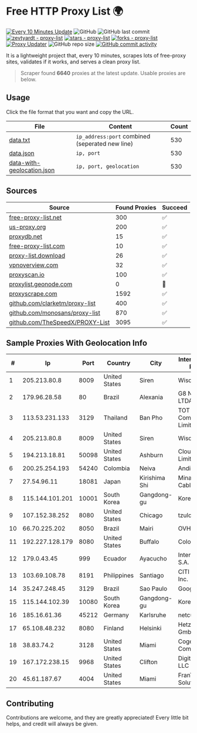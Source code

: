 
# Free HTTP Proxy List 🌍

[![Every 10 Minutes Update](https://github.com/mertguvencli/http-proxy-list/actions/workflows/main.yml/badge.svg?branch=main)](https://github.com/mertguvencli/http-proxy-list/actions/workflows/main.yml)
![GitHub](https://img.shields.io/github/license/mertguvencli/http-proxy-list)
![GitHub last commit](https://img.shields.io/github/last-commit/mertguvencli/http-proxy-list)
[![zevtyardt - proxy-list](https://img.shields.io/static/v1?label=zevtyardt&message=proxy-list&color=blue&logo=github)](https://github.com/zevtyardt/proxy-list "Go to GitHub repo")
[![stars - proxy-list](https://img.shields.io/github/stars/zevtyardt/proxy-list?style=social)](https://github.com/zevtyardt/proxy-list)
[![forks - proxy-list](https://img.shields.io/github/forks/zevtyardt/proxy-list?style=social)](https://github.com/zevtyardt/proxy-list)
[![Proxy Updater](https://github.com/zevtyardt/proxy-list/workflows/Proxy%20Updater/badge.svg)](https://github.com/zevtyardt/proxy-list/actions?query=workflow:"Proxy+Updater")
![GitHub repo size](https://img.shields.io/github/repo-size/zevtyardt/proxy-list)
[![GitHub commit activity](https://img.shields.io/github/commit-activity/m/zevtyardt/proxy-list?logo=commits)](https://github.com/zevtyardt/proxy-list/commits/main)

It is a lightweight project that, every 10 minutes, scrapes lots of free-proxy sites, validates if it works, and serves a clean proxy list.

> Scraper found **6640** proxies at the latest update. Usable proxies are below.

## Usage

Click the file format that you want and copy the URL.

|File|Content|Count|
|----|-------|-----|
|[data.txt](https://raw.githubusercontent.com/mertguvencli/http-proxy-list/main/proxy-list/data.txt)|`ip_address:port` combined (seperated new line)|530|
|[data.json](https://raw.githubusercontent.com/mertguvencli/http-proxy-list/main/proxy-list/data.json)|`ip, port`|530|
|[data-with-geolocation.json](https://raw.githubusercontent.com/mertguvencli/http-proxy-list/main/proxy-list/data-with-geolocation.json)|`ip, port, geolocation`|530|

## Sources

|Source|Found Proxies|Succeed|
|------|-------------|-------|
|[free-proxy-list.net](https://free-proxy-list.net)|300|✅|
|[us-proxy.org](https://www.us-proxy.org)|200|✅|
|[proxydb.net](http://proxydb.net)|15|✅|
|[free-proxy-list.com](https://free-proxy-list.com/?page=&port=&type%5B%5D=http&type%5B%5D=https&up_time=0&search=Search)|10|✅|
|[proxy-list.download](https://www.proxy-list.download/HTTP)|26|✅|
|[vpnoverview.com](https://vpnoverview.com/privacy/anonymous-browsing/free-proxy-servers)|32|✅|
|[proxyscan.io](https://www.proxyscan.io)|100|✅|
|[proxylist.geonode.com](https://proxylist.geonode.com/api/proxy-list?limit=300&page=1&sort_by=lastChecked&sort_type=desc&protocols=http,https)|0|🚫|
|[proxyscrape.com](https://api.proxyscrape.com/v2/?request=displayproxies&protocol=http&timeout=10000&country=all&ssl=all&anonymity=all)|1592|✅|
|[github.com/clarketm/proxy-list](https://raw.githubusercontent.com/clarketm/proxy-list/master/proxy-list-raw.txt)|400|✅|
|[github.com/monosans/proxy-list](https://raw.githubusercontent.com/monosans/proxy-list/main/proxies/http.txt)|870|✅|
|[github.com/TheSpeedX/PROXY-List](https://raw.githubusercontent.com/TheSpeedX/PROXY-List/master/http.txt)|3095|✅|


## Sample Proxies With Geolocation Info

|#|Ip|Port|Country|City|Internet Service Provider|
|-|--|----|-------|----|-------------------------|
|1|205.213.80.8|8009|United States|Siren|WiscNet|
|2|179.96.28.58|80|Brazil|Alexania|G8 NETWORKS LTDA|
|3|113.53.231.133|3129|Thailand|Ban Pho|TOT Public Company Limited|
|4|205.213.80.8|8009|United States|Siren|WiscNet|
|5|194.213.18.81|50098|United States|Ashburn|Clouvider Limited|
|6|200.25.254.193|54240|Colombia|Neiva|Andinet ON Line|
|7|27.54.96.11|18081|Japan|Kirishima Shi|Minamikyusyu CableTV Net Inc.|
|8|115.144.101.201|10001|South Korea|Gangdong-gu|Korea Telecom|
|9|107.152.38.252|8080|United States|Chicago|tzulo, inc.|
|10|66.70.225.202|8050|Brazil|Mairi|OVH Hosting|
|11|192.227.128.179|8080|United States|Buffalo|ColoCrossing|
|12|179.0.43.45|999|Ecuador|Ayacucho|Intercommerce S.A.|
|13|103.69.108.78|8191|Philippines|Santiago|CITI Cableworld Inc.|
|14|35.247.248.45|3129|Brazil|Sao Paulo|Google LLC|
|15|115.144.102.39|10080|South Korea|Gangdong-gu|Korea Telecom|
|16|185.16.61.36|45212|Germany|Karlsruhe|netcup GmbH|
|17|65.108.48.232|8080|Finland|Helsinki|Hetzner Online GmbH|
|18|38.83.74.2|3128|United States|Miami|Cogent Communications|
|19|167.172.238.15|9968|United States|Clifton|DigitalOcean, LLC|
|20|45.61.187.67|4004|United States|Miami|FranTech Solutions|



## Contributing

Contributions are welcome, and they are greatly appreciated! Every
little bit helps, and credit will always be given.

